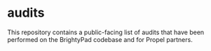 # audits
This repository contains a public-facing list of audits that have been performed on the BrightyPad codebase and for Propel partners.
